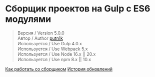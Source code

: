 # Сборщик проектов на Gulp с ES6 модулями

> Версия / Version 5.0.0 <br>
> Автор / Author [putn1k](https://github.com/putn1k/) <br>
> Используется / Use Gulp 4.0.x <br>
> Используется / Use Webpack 5.x <br>
> Используется / Use Node 16.x || 20.x <br>
> Используется / Use npm 8.x || 10.x <br>

[Как работать со сборщиком](Guide.md)
[История обновлений](UpdateHistory.md)